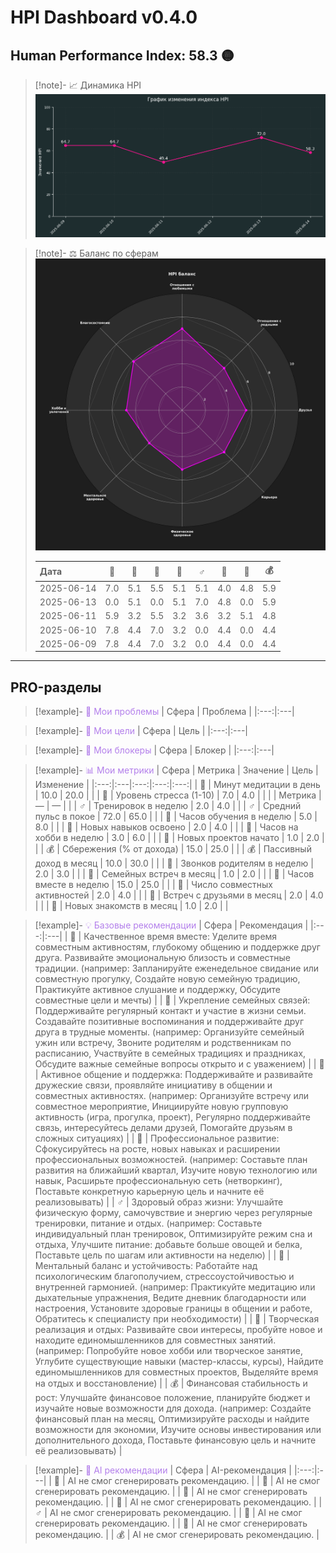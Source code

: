 # HPI Dashboard v0.4.0


## Human Performance Index: 58.3 🟡

> [!note]- 📈 Динамика HPI
> ![Динамика HPI](reports_final/images/2025-06-14_trend.png)
>

> [!note]- ⚖️ Баланс по сферам
> ![Баланс по сферам](../reports_final/images/2025-06-14_radar.png)
>
> | Дата | 💖 | 🏡 | 🤝 | 💼 | ♂️ | 🧠 | 🎨 | 💰 |
> |:---|:---:|:---:|:---:|:---:|:---:|:---:|:---:|:---:|
> | 2025-06-14 | 7.0 | 5.1 | 5.5 | 5.1 | 5.1 | 4.0 | 4.8 | 5.9 |
> | 2025-06-13 | 0.0 | 5.1 | 0.0 | 5.1 | 7.0 | 4.8 | 0.0 | 5.9 |
> | 2025-06-11 | 5.9 | 3.2 | 5.5 | 3.2 | 3.6 | 3.2 | 5.1 | 4.8 |
> | 2025-06-10 | 7.8 | 4.4 | 7.0 | 3.2 | 0.0 | 4.4 | 0.0 | 4.4 |
> | 2025-06-09 | 7.8 | 4.4 | 7.0 | 3.2 | 0.0 | 4.4 | 0.0 | 4.4 |

---

## PRO-разделы

> [!example]- <span style='color:#b37feb'>🛑 Мои проблемы</span>
> | Сфера | Проблема |
> |:---:|:---|


> [!example]- <span style='color:#b37feb'>🎯 Мои цели</span>
> | Сфера | Цель |
> |:---:|:---|


> [!example]- <span style='color:#b37feb'>🚧 Мои блокеры</span>
> | Сфера | Блокер |
> |:---:|:---|


> [!example]- <span style='color:#b37feb'>📊 Мои метрики</span>
> | Сфера | Метрика | Значение | Цель | Изменение |
> |:---:|:---|:---:|:---:|:---:|
> | 🧠 | Минут медитации в день | 10.0 | 20.0 |  |
> | 🧠 | Уровень стресса (1-10) | 7.0 | 4.0 |  |
> |  | Метрика | — | — |  |
> | ♂️ | Тренировок в неделю | 2.0 | 4.0 |  |
> | ♂️ | Средний пульс в покое | 72.0 | 65.0 |  |
> | 💼 | Часов обучения в неделю | 5.0 | 8.0 |  |
> | 💼 | Новых навыков освоено | 2.0 | 4.0 |  |
> | 🎨 | Часов на хобби в неделю | 3.0 | 6.0 |  |
> | 🎨 | Новых проектов начато | 1.0 | 2.0 |  |
> | 💰 | Сбережения (% от дохода) | 15.0 | 25.0 |  |
> | 💰 | Пассивный доход в месяц | 10.0 | 30.0 |  |
> | 🏡 | Звонков родителям в неделю | 2.0 | 3.0 |  |
> | 🏡 | Семейных встреч в месяц | 1.0 | 2.0 |  |
> | 💖 | Часов вместе в неделю | 15.0 | 25.0 |  |
> | 💖 | Число совместных активностей | 2.0 | 4.0 |  |
> | 🤝 | Встреч с друзьями в месяц | 2.0 | 4.0 |  |
> | 🤝 | Новых знакомств в месяц | 1.0 | 2.0 |  |


> [!example]- <span style='color:#b37feb'>💡 Базовые рекомендации</span>
> | Сфера | Рекомендация |
> |:---:|:---|
> | 💖 | Качественное время вместе: Уделите время совместным активностям, глубокому общению и поддержке друг друга. Развивайте эмоциональную близость и совместные традиции. (например: Запланируйте еженедельное свидание или совместную прогулку, Создайте новую семейную традицию, Практикуйте активное слушание и поддержку, Обсудите совместные цели и мечты) |
> | 🏡 | Укрепление семейных связей: Поддерживайте регулярный контакт и участие в жизни семьи. Создавайте позитивные воспоминания и поддерживайте друг друга в трудные моменты. (например: Организуйте семейный ужин или встречу, Звоните родителям и родственникам по расписанию, Участвуйте в семейных традициях и праздниках, Обсудите важные семейные вопросы открыто и с уважением) |
> | 🤝 | Активное общение и поддержка: Поддерживайте и развивайте дружеские связи, проявляйте инициативу в общении и совместных активностях. (например: Организуйте встречу или совместное мероприятие, Инициируйте новую групповую активность (игра, прогулка, проект), Регулярно поддерживайте связь, интересуйтесь делами друзей, Помогайте друзьям в сложных ситуациях) |
> | 💼 | Профессиональное развитие: Сфокусируйтесь на росте, новых навыках и расширении профессиональных возможностей. (например: Составьте план развития на ближайший квартал, Изучите новую технологию или навык, Расширьте профессиональную сеть (нетворкинг), Поставьте конкретную карьерную цель и начните её реализовывать) |
> | ♂️ | Здоровый образ жизни: Улучшайте физическую форму, самочувствие и энергию через регулярные тренировки, питание и отдых. (например: Составьте индивидуальный план тренировок, Оптимизируйте режим сна и отдыха, Улучшите питание: добавьте больше овощей и белка, Поставьте цель по шагам или активности на неделю) |
> | 🧠 | Ментальный баланс и устойчивость: Работайте над психологическим благополучием, стрессоустойчивостью и внутренней гармонией. (например: Практикуйте медитацию или дыхательные упражнения, Ведите дневник благодарности или настроения, Установите здоровые границы в общении и работе, Обратитесь к специалисту при необходимости) |
> | 🎨 | Творческая реализация и отдых: Развивайте свои интересы, пробуйте новое и находите единомышленников для совместных занятий. (например: Попробуйте новое хобби или творческое занятие, Углубите существующие навыки (мастер-классы, курсы), Найдите единомышленников для совместных проектов, Выделяйте время на отдых и восстановление) |
> | 💰 | Финансовая стабильность и рост: Улучшайте финансовое положение, планируйте бюджет и изучайте новые возможности для дохода. (например: Создайте финансовый план на месяц, Оптимизируйте расходы и найдите возможности для экономии, Изучите основы инвестирования или дополнительного дохода, Поставьте финансовую цель и начните её реализовывать) |


> [!example]- <span style='color:#b37feb'>🤖 AI рекомендации</span>
> | Сфера | AI-рекомендация |
> |:---:|:---|
> | 💖 | AI не смог сгенерировать рекомендацию. |
> | 🏡 | AI не смог сгенерировать рекомендацию. |
> | 🤝 | AI не смог сгенерировать рекомендацию. |
> | 💼 | AI не смог сгенерировать рекомендацию. |
> | ♂️ | AI не смог сгенерировать рекомендацию. |
> | 🧠 | AI не смог сгенерировать рекомендацию. |
> | 🎨 | AI не смог сгенерировать рекомендацию. |
> | 💰 | AI не смог сгенерировать рекомендацию. |
